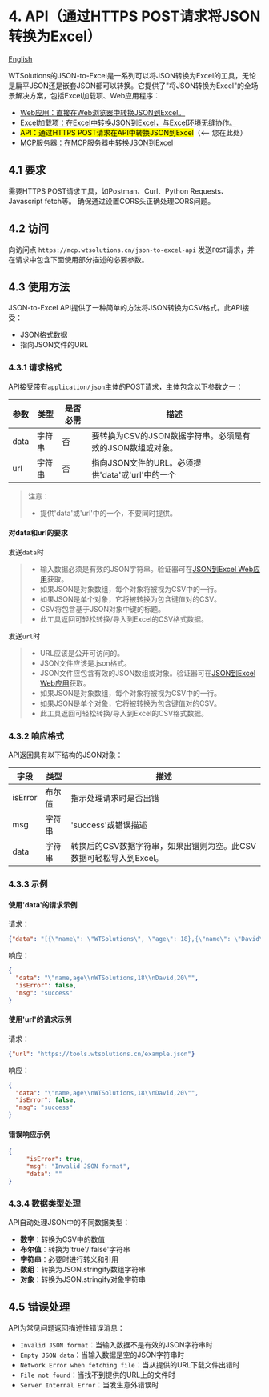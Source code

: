 # 4. API（通过HTTPS POST请求将JSON转换为Excel）

[English](https://json-to-excel.wtsolutions.cn/en/latest/API.html)

WTSolutions的JSON-to-Excel是一系列可以将JSON转换为Excel的工具，无论是扁平JSON还是嵌套JSON都可以转换。它提供了"将JSON转换为Excel"的全场景解决方案，包括Excel加载项、Web应用程序：

* [Web应用：直接在Web浏览器中转换JSON到Excel。](WebApp.md)
* [Excel加载项：在Excel中转换JSON到Excel，与Excel环境无缝协作。](ExcelAddIn.md)
* <mark>API：通过HTTPS POST请求在API中转换JSON到Excel</mark>（<-- 您在此处）
* [MCP服务器：在MCP服务器中转换JSON到Excel](MCP.md)


## 4.1 要求

需要HTTPS POST请求工具，如Postman、Curl、Python Requests、Javascript fetch等。
确保通过设置CORS头正确处理CORS问题。

## 4.2 访问

向访问点 `https://mcp.wtsolutions.cn/json-to-excel-api` 发送`POST`请求，并在请求中包含下面使用部分描述的必要参数。

<script async src="https://pagead2.googlesyndication.com/pagead/js/adsbygoogle.js?client=ca-pub-8772217510669640"
     crossorigin="anonymous"></script>
<ins class="adsbygoogle"
     style="display:block; text-align:center;"
     data-ad-layout="in-article"
     data-ad-format="fluid"
     data-ad-client="ca-pub-8772217510669640"
     data-ad-slot="2653271427"></ins>
<script>
     (adsbygoogle = window.adsbygoogle || []).push({});
</script>

## 4.3 使用方法

JSON-to-Excel API提供了一种简单的方法将JSON转换为CSV格式。此API接受：
- JSON格式数据
- 指向JSON文件的URL


### 4.3.1 请求格式

API接受带有`application/json`主体的POST请求，主体包含以下参数之一：

| 参数 | 类型 | 是否必需 | 描述 |
|------|------|----------|------|
| data | 字符串 | 否 | 要转换为CSV的JSON数据字符串。必须是有效的JSON数组或对象。 |
| url | 字符串 | 否 | 指向JSON文件的URL。必须提供'data'或'url'中的一个 |

> 注意：
> - 提供'data'或'url'中的一个，不要同时提供。

#### 对data和url的要求

发送`data`时
> - 输入数据必须是有效的JSON字符串。验证器可在[JSON到Excel Web应用](https://s.wtsolutions.cn/json-to-excel.html)获取。
> - 如果JSON是对象数组，每个对象将被视为CSV中的一行。
> - 如果JSON是单个对象，它将被转换为包含键值对的CSV。
> - CSV将包含基于JSON对象中键的标题。
> - 此工具返回可轻松转换/导入到Excel的CSV格式数据。

发送`url`时
> - URL应该是公开可访问的。
> - JSON文件应该是.json格式。
> - JSON文件应包含有效的JSON数组或对象。验证器可在[JSON到Excel Web应用](https://s.wtsolutions.cn/json-to-excel.html)获取。
> - 如果JSON是对象数组，每个对象将被视为CSV中的一行。
> - 如果JSON是单个对象，它将被转换为包含键值对的CSV。
> - 此工具返回可轻松转换/导入到Excel的CSV格式数据。



### 4.3.2 响应格式
API返回具有以下结构的JSON对象：

| 字段 | 类型 | 描述 |
|------|------|------|
| isError | 布尔值 | 指示处理请求时是否出错 |
| msg | 字符串 | 'success'或错误描述 |
| data | 字符串 | 转换后的CSV数据字符串，如果出错则为空。此CSV数据可轻松导入到Excel。 |


### 4.3.3 示例

#### 使用'data'的请求示例

请求：

```json
{"data": "[{\"name\": \"WTSolutions\", \"age\": 18},{\"name\": \"David\", \"age\": 20}]"}
```

响应：

```json
{
  "data": "\"name,age\\nWTSolutions,18\\nDavid,20\"",
  "isError": false,
  "msg": "success"
}
```

#### 使用'url'的请求示例


请求：

```json
{"url": "https://tools.wtsolutions.cn/example.json"}
```

响应：

```json
{
  "data": "\"name,age\\nWTSolutions,18\\nDavid,20\"",
  "isError": false,
  "msg": "success"
}
```

#### 错误响应示例
```json
{
     "isError": true,
     "msg": "Invalid JSON format",
     "data": ""
}
```

### 4.3.4 数据类型处理

API自动处理JSON中的不同数据类型：

- **数字**：转换为CSV中的数值
- **布尔值**：转换为'true'/'false'字符串
- **字符串**：必要时进行转义和引用
- **数组**：转换为JSON.stringify数组字符串
- **对象**：转换为JSON.stringify对象字符串



## 4.5 错误处理
API为常见问题返回描述性错误消息：
- `Invalid JSON format`：当输入数据不是有效的JSON字符串时
- `Empty JSON data`：当输入数据是空的JSON字符串时
- `Network Error when fetching file`：当从提供的URL下载文件出错时
- `File not found`：当找不到提供的URL上的文件时
- `Server Internal Error`：当发生意外错误时